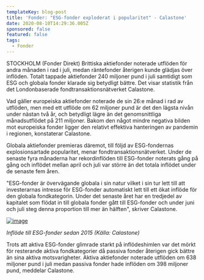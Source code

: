 ```yaml
---
templateKey: blog-post
title: 'Fonder: "ESG-fonder exploderat i popularitet" - Calastone'
date: 2020-08-10T14:29:36.005Z
sponsored: false
featured: false
tags:
  - Fonder
---
```

<!--StartFragment-->

STOCKHOLM (Fonder Direkt) Brittiska aktiefonder noterade utflöden för andra månaden i rad i juli, medan räntefonder återigen kunde glädjas över inflöden. Totalt tappade aktiefonder 240 miljoner pund i juli samtidigt som ESG och globala fonder klarade sig betydligt bättre. Det visar statistik från det Londonbaserade fondtransaktionsnätverket Calastone.

Vad gäller europeiska aktiefonder noterade de sin 26:e månad i rad av utflöden, men med ett utflöde om 62 miljoner pund är det den lägsta nivån under nästan två år, och betydligt lägre än det genomsnittliga månadsutflödet på 211 miljoner. Bakom den något mindre negativa bilden mot europeiska fonder ligger den relativt effektiva hanteringen av pandemin i regionen, konstaterar Calastone.

Globala aktiefonder premieras däremot, till följd av ESG-fondernas explosionsartade popularitet, menar fondtransaktionsnätverket. Under de senaste fyra månaderna har rekordinflöden till ESG-fonder noterats gång på gång och inflödet mellan april och juli var större än det totala inflödet under de senaste fem åren.

"ESG-fonder är övervägande globala i sin natur vilket i sin tur lett till att investerarnas intresse för ESG-fonder automatiskt lett till ett ökat inflöde för den globala fondkategorin. Under det senaste året har en tredjedel av kapitalet som flödat in till globala fonder gått till ESG-fonder och under juni och juli steg denna proportion till mer än hälften", skriver Calastone.

[![image](https://i.direkt.se/200810/587739901.png)](https://i.direkt.se/200810/587739901.png)

*Inflöde till ESG-fonder sedan 2015 (Källa: Calastone)*

Trots att aktiva ESG-fonder glimrade starkt på inflödeshimlen var det mörkt för resterande aktiva fondkategorier då passiva fonder återigen gick bättre än sina aktiva motsvarigheter. Aktiva aktiefonder noterade utflöden om 638 miljoner pund i juli medan passiva fonder hade inflöden om 398 miljoner pund, meddelar Calastone.

<!--EndFragment-->